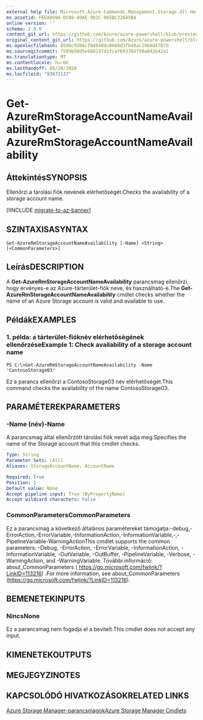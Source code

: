 ```yaml
---
external help file: Microsoft.Azure.Commands.Management.Storage.dll-Help.xml
ms.assetid: F6EA099A-D588-49AE-9D2C-865BC32685BA
online version: ''
schema: 2.0.0
content_git_url: https://github.com/Azure/azure-powershell/blob/preview/src/ResourceManager/Storage/Commands.Management.Storage/help/Get-AzureRmStorageAccountNameAvailability.md
original_content_git_url: https://github.com/Azure/azure-powershell/blob/preview/src/ResourceManager/Storage/Commands.Management.Storage/help/Get-AzureRmStorageAccountNameAvailability.md
ms.openlocfilehash: 8590c9566cf84648dc8668d3fb49ac19b8d4787d
ms.sourcegitcommit: f599b50d5e980197d1fca769378df90a842b42a1
ms.translationtype: MT
ms.contentlocale: hu-HU
ms.lasthandoff: 08/20/2020
ms.locfileid: "93672137"
---
```

# <span data-ttu-id="08d33-101">Get-AzureRmStorageAccountNameAvailability</span><span class="sxs-lookup"><span data-stu-id="08d33-101">Get-AzureRmStorageAccountNameAvailability</span></span>

## <span data-ttu-id="08d33-102">Áttekintés</span><span class="sxs-lookup"><span data-stu-id="08d33-102">SYNOPSIS</span></span>
<span data-ttu-id="08d33-103">Ellenőrzi a tárolási fiók nevének elérhetőségét.</span><span class="sxs-lookup"><span data-stu-id="08d33-103">Checks the availability of a storage account name.</span></span>

[!INCLUDE [migrate-to-az-banner](../../includes/migrate-to-az-banner.md)]

## <span data-ttu-id="08d33-104">SZINTAXISA</span><span class="sxs-lookup"><span data-stu-id="08d33-104">SYNTAX</span></span>

```
Get-AzureRmStorageAccountNameAvailability [-Name] <String> [<CommonParameters>]
```

## <span data-ttu-id="08d33-105">Leírás</span><span class="sxs-lookup"><span data-stu-id="08d33-105">DESCRIPTION</span></span>
<span data-ttu-id="08d33-106">A **Get-AzureRmStorageAccountNameAvailability** parancsmag ellenőrzi, hogy érvényes-e az Azure-tárterület-fiók neve, és használható-e.</span><span class="sxs-lookup"><span data-stu-id="08d33-106">The **Get-AzureRmStorageAccountNameAvailability** cmdlet checks whether the name of an Azure Storage account is valid and available to use.</span></span>

## <span data-ttu-id="08d33-107">Példák</span><span class="sxs-lookup"><span data-stu-id="08d33-107">EXAMPLES</span></span>

### <span data-ttu-id="08d33-108">1. példa: a tárterület-fióknév elérhetőségének ellenőrzése</span><span class="sxs-lookup"><span data-stu-id="08d33-108">Example 1: Check availability of a storage account name</span></span>
```
PS C:\>Get-AzureRmStorageAccountNameAvailability -Name 'ContosoStorage03'
```

<span data-ttu-id="08d33-109">Ez a parancs ellenőrzi a ContosoStorage03 név elérhetőségét.</span><span class="sxs-lookup"><span data-stu-id="08d33-109">This command checks the availability of the name ContosoStorage03.</span></span>

## <span data-ttu-id="08d33-110">PARAMÉTEREK</span><span class="sxs-lookup"><span data-stu-id="08d33-110">PARAMETERS</span></span>

### <span data-ttu-id="08d33-111">-Name (név)</span><span class="sxs-lookup"><span data-stu-id="08d33-111">-Name</span></span>
<span data-ttu-id="08d33-112">A parancsmag által ellenőrzött tárolási fiók nevét adja meg.</span><span class="sxs-lookup"><span data-stu-id="08d33-112">Specifies the name of the Storage account that this cmdlet checks.</span></span>

```yaml
Type: String
Parameter Sets: (All)
Aliases: StorageAccountName, AccountName

Required: True
Position: 1
Default value: None
Accept pipeline input: True (ByPropertyName)
Accept wildcard characters: False
```

### <span data-ttu-id="08d33-113">CommonParameters</span><span class="sxs-lookup"><span data-stu-id="08d33-113">CommonParameters</span></span>
<span data-ttu-id="08d33-114">Ez a parancsmag a következő általános paramétereket támogatja:-debug,-ErrorAction,-ErrorVariable,-InformationAction,-InformationVariable,-,-PipelineVariable-WarningAction</span><span class="sxs-lookup"><span data-stu-id="08d33-114">This cmdlet supports the common parameters: -Debug, -ErrorAction, -ErrorVariable, -InformationAction, -InformationVariable, -OutVariable, -OutBuffer, -PipelineVariable, -Verbose, -WarningAction, and -WarningVariable.</span></span> <span data-ttu-id="08d33-115">További információ: about_CommonParameters ( https://go.microsoft.com/fwlink/?LinkID=113216) .</span><span class="sxs-lookup"><span data-stu-id="08d33-115">For more information, see about_CommonParameters (https://go.microsoft.com/fwlink/?LinkID=113216).</span></span>

## <span data-ttu-id="08d33-116">BEMENETEK</span><span class="sxs-lookup"><span data-stu-id="08d33-116">INPUTS</span></span>

### <span data-ttu-id="08d33-117">Nincs</span><span class="sxs-lookup"><span data-stu-id="08d33-117">None</span></span>
<span data-ttu-id="08d33-118">Ez a parancsmag nem fogadja el a bevitelt.</span><span class="sxs-lookup"><span data-stu-id="08d33-118">This cmdlet does not accept any input.</span></span>

## <span data-ttu-id="08d33-119">KIMENETEK</span><span class="sxs-lookup"><span data-stu-id="08d33-119">OUTPUTS</span></span>

## <span data-ttu-id="08d33-120">MEGJEGYZI</span><span class="sxs-lookup"><span data-stu-id="08d33-120">NOTES</span></span>

## <span data-ttu-id="08d33-121">KAPCSOLÓDÓ HIVATKOZÁSOK</span><span class="sxs-lookup"><span data-stu-id="08d33-121">RELATED LINKS</span></span>

[<span data-ttu-id="08d33-122">Azure Storage Manager-parancsmagok</span><span class="sxs-lookup"><span data-stu-id="08d33-122">Azure Storage Manager Cmdlets</span></span>](./AzureRM.Storage.md)
